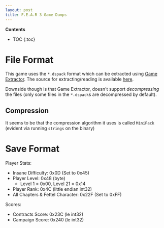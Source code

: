 ```yaml
---
layout: post
title: F.E.A.R 3 Game Dumps
---
```


**Contents**
* TOC
{:toc}

# File Format
This game uses the `*.dspack` format which can be extracted using [Game Extractor](http://www.watto.org/game_extractor.html).
The source for extracting/reading is available [here](https://github.com/wattostudios/GameExtractor/blob/master/src/org/watto/ge/plugin/archive/Plugin_DSPACK.java).

Downside though is that Game Extractor, doesn't support *decompressing* the files (only some files in the `*.dspack`s are decompressed by default).

## Compression
It seems to be that the compression algorithm it uses is called `MiniPack` (evident via running `strings` on the binary)

# Save Format

Player Stats:
- Insane Difficulty: 0x0D (Set to 0x45)
- Player Level: 0x48 (byte)
    * Level 1 = 0x00, Level 21 = 0x14
- Player Rank: 0x4C (little endian int32)
- All Chapters & Fettel Character: 0x22F (Set to 0xFF)

Scores:
- Contracts Score: 0x23C (le int32)
- Campaign Score: 0x240 (le int32)
